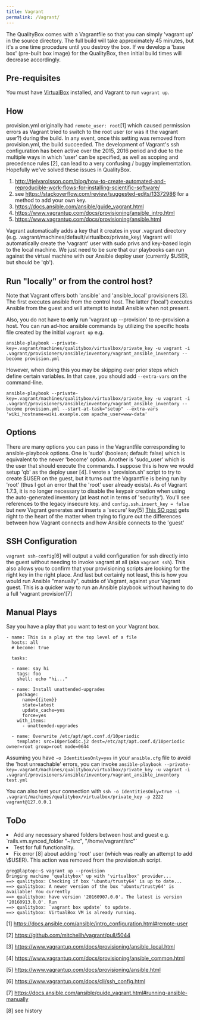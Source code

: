 ```yaml
---
title: Vagrant
permalink: /Vagrant/
---
```


The QualityBox comes with a Vagrantfile so that you can simply 'vagrant up' in the source directory. The full build will take approximately 45 minutes, but it's a one time procedure until you destroy the box.  If we develop a 'base box' (pre-built box image) for the QualityBox, then initial build times will decrease accordingly.


Pre-requisites
--------------

You must have [VirtualBox](https://freephile.org/wiki/VirtualBox "wikilink") installed, and Vagrant to run `vagrant up`.

How
---

provision.yml originally had `remote_user: root`[1] which caused permission errors as Vagrant tried to switch to the root user (or was it the vagrant user?) during the build. In any event, once this setting was removed from provision.yml, the build succeeded. The development of Vagrant's ssh configuration has been active over the 2015, 2016 period and due to the multiple ways in which 'user' can be specified, as well as scoping and precedence rules [2], can lead to a very confusing / buggy implementation. Hopefully we've solved these issues in QualityBox.

1.  <http://tjelvarolsson.com/blog/how-to-create-automated-and-reproducible-work-flows-for-installing-scientific-software/>
2.  see <https://stackoverflow.com/review/suggested-edits/13372986> for a method to add your own key.
3.  <https://docs.ansible.com/ansible/guide_vagrant.html>
4.  <https://www.vagrantup.com/docs/provisioning/ansible_intro.html>
5.  <https://www.vagrantup.com/docs/provisioning/ansible.html>

Vagrant automatically adds a key that it creates in your .vagrant directory (e.g. .vagrant/machines/default/virtualbox/private_key) Vagrant will automatically create the 'vagrant' user with sudo privs and key-based login to the local machine. We just need to be sure that our playbooks can run against the virtual machine with our Ansible deploy user (currently \$USER, but should be 'qb').

Run "locally" or from the control host?
---------------------------------------

Note that Vagrant offers both 'ansible' and 'ansible_local' provisioners [3]. The first executes ansible from the control host. The latter ('local') executes Ansible from the guest and will attempt to install Ansible when not present.

Also, you do not have to **only** run 'vagrant up --provision' to re-provision a host. You can run ad-hoc ansible commands by utilizing the specific hosts file created by the initial `vagrant up` e.g.

    ansible-playbook --private-key=.vagrant/machines/qualitybox/virtualbox/private_key -u vagrant -i .vagrant/provisioners/ansible/inventory/vagrant_ansible_inventory --become provision.yml

However, when doing this you may be skipping over prior steps which define certain variables. In that case, you should add `--extra-vars` on the command-line.

    ansible-playbook --private-key=.vagrant/machines/qualitybox/virtualbox/private_key -u vagrant -i .vagrant/provisioners/ansible/inventory/vagrant_ansible_inventory --become provision.yml --start-at-task="setup" --extra-vars 'wiki_hostname=wiki.example.com apache_user=www-data'

Options
-------

There are many options you can pass in the Vagrantfile corresponding to ansible-playbook options. One is 'sudo' (boolean; default: false) which is equivalent to the newer 'become' option. Another is 'sudo_user' which is the user that should execute the commands. I suppose this is how we would setup 'qb' as the deploy user [4]. I wrote a 'provision.sh' script to try to create \$USER on the guest, but it turns out the Vagrantfile is being run by 'root' (thus I got an error that the 'root' user already exists). As of Vagrant 1.7.3, it is no longer necessary to disable the keypair creation when using the auto-generated inventory (at least not in terms of 'security'). You'll see references to the legacy insecure key. and `config.ssh.insert_key = false` but new Vagrant generates and inserts a 'secure' key[5] [This SO post](https://stackoverflow.com/questions/32748585/ssh-into-a-vagrant-machine-with-ansible) gets right to the heart of the matter when trying to figure out the differences between how Vagrant connects and how Ansible connects to the 'guest'

SSH Configuration
-----------------

`vagrant ssh-config`[6] will output a valid configuration for ssh directly into the guest without needing to invoke vagrant at all (aka `vagrant ssh`). This also allows you to confirm that your provisioning scripts are looking for the right key in the right place. And last but certainly not least, this is how you would run Ansible "manually", outside of Vagrant, against your Vagrant guest. This is a quicker way to run an Ansible playbook without having to do a full 'vagrant provision'[7]

Manual Plays
------------

Say you have a play that you want to test on your Vagrant box.

~~~~ {.yaml}
- name: This is a play at the top level of a file
  hosts: all
  # become: true

  tasks:

  - name: say hi
    tags: foo
    shell: echo "hi..."

  - name: Install unattended-upgrades
    package:
      name={{item}}
      state=latest
      update_cache=yes
      force=yes
    with_items:
      - unattended-upgrades

  - name: Overwrite /etc/apt/apt.conf.d/10periodic
    template: src=10periodic.j2 dest=/etc/apt/apt.conf.d/10periodic owner=root group=root mode=0644
~~~~

Assuming you have `-o IdentitiesOnly=yes` in your `ansible.cfg` file to avoid the 'host unreachable' errors, you can invoke `ansible-playbook --private-key=.vagrant/machines/qualitybox/virtualbox/private_key -u vagrant -i .vagrant/provisioners/ansible/inventory/vagrant_ansible_inventory test.yml`

You can also test your connection with `ssh -o IdentitiesOnly=true -i .vagrant/machines/qualitybox/virtualbox/private_key -p 2222 vagrant@127.0.0.1`

ToDo
----

<li>
 Add any necessary shared folders between host and guest e.g. `rails.vm.synced_folder "~/src", "/home/vagrant/src"`

<li>
Test for full functionality.

<li>
 Fix error [8] about adding 'root' user (which was really an attempt to add \$USER). This action was removed from the provision.sh script.

    greg@laptop:~$ vagrant up --provision
    Bringing machine 'qualitybox' up with 'virtualbox' provider...
    ==> qualitybox: Checking if box 'ubuntu/trusty64' is up to date...
    ==> qualitybox: A newer version of the box 'ubuntu/trusty64' is available! You currently
    ==> qualitybox: have version '20160907.0.0'. The latest is version '20160913.0.0'. Run
    ==> qualitybox: `vagrant box update` to update.
    ==> qualitybox: VirtualBox VM is already running.

</ol>

[1] <https://docs.ansible.com/ansible/intro_configuration.html#remote-user>

[2] <https://github.com/mitchellh/vagrant/pull/5044>

[3] <https://www.vagrantup.com/docs/provisioning/ansible_local.html>

[4] <https://www.vagrantup.com/docs/provisioning/ansible_common.html>

[5] <https://www.vagrantup.com/docs/provisioning/ansible.html>

[6] <https://www.vagrantup.com/docs/cli/ssh_config.html>

[7] <https://docs.ansible.com/ansible/guide_vagrant.html#running-ansible-manually>

[8] see history